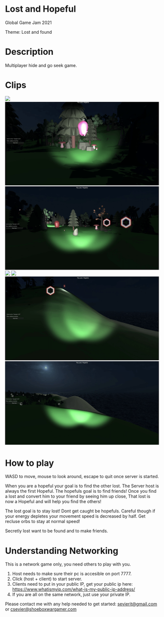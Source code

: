 Lost and Hopeful
====================

Global Game Jam 2021

Theme: Lost and found

Description
====================
Multiplayer hide and go seek game.

Clips
====================
![](gifs/optimiste.gif)
![](gifs/caught.gif)
![](gifs/friends.gif)
![](gifs/follow.gif)
![](gifs/tushi.gif)
![](gifs/help.gif)
![](gifs/landscape.gif)




How to play
====================
WASD to move, mouse to look around, escape to quit once server is started.

When you are a hopeful your goal is to find the other lost. The Server host is always the first Hopeful.
The hopefuls goal is to find friends! Once you find a lost and convert him to your friend by seeing him up close,
That lost is now a Hopeful and will help you find the others!

The lost goal is to stay lost! Dont get caught be hopefuls. Careful though if your energy depletes your
movement speed is decreased by half. Get recluse orbs to stay at normal speed!

Secretly lost want to be found and to make friends.

Understanding Networking
====================
This is a network game only, you need others to play with you. 

1. Host needs to make sure their pc is accesible on port 7777.
2. Click (host + client) to start server.
3. Clients need to put in your public IP, get your public ip here: https://www.whatismyip.com/what-is-my-public-ip-address/
4. If you are all on the same network, just use your private IP.


Please contact me with any help needed to get started: sevierit@gmail.com or csevier@shoeboxwargamer.com
